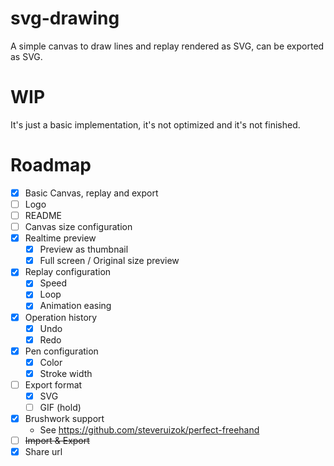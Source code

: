 # svg-drawing

A simple canvas to draw lines and replay rendered as SVG, can be exported as SVG.

# WIP

It's just a basic implementation, it's not optimized and it's not finished.

# Roadmap

- [x] Basic Canvas, replay and export
- [ ] Logo
- [ ] README
- [ ] Canvas size configuration
- [x] Realtime preview
  - [x] Preview as thumbnail
  - [x] Full screen / Original size preview
- [x] Replay configuration
  - [x] Speed
  - [x] Loop
  - [x] Animation easing
- [x] Operation history
  - [x] Undo
  - [x] Redo
- [x] Pen configuration
  - [x] Color
  - [x] Stroke width
- [ ] Export format
  - [x] SVG
  - [ ] GIF (hold)
- [x] Brushwork support
  - See https://github.com/steveruizok/perfect-freehand
- [ ] <span style="text-decoration: line-through">Import & Export</span>
- [x] Share url
